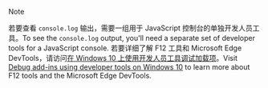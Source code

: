 > [!NOTE]
> <span data-ttu-id="05ac5-101">若要查看 `console.log` 输出，需要一组用于 JavaScript 控制台的单独开发人员工具。</span><span class="sxs-lookup"><span data-stu-id="05ac5-101">To see the `console.log` output, you'll need a separate set of developer tools for a JavaScript console.</span></span> <span data-ttu-id="05ac5-102">若要详细了解 F12 工具和 Microsoft Edge DevTools，请访问[在 Windows 10 上使用开发人员工具调试加载项](../testing/debug-add-ins-using-f12-developer-tools-on-windows-10.md)。</span><span class="sxs-lookup"><span data-stu-id="05ac5-102">Visit [Debug add-ins using developer tools on Windows 10](../testing/debug-add-ins-using-f12-developer-tools-on-windows-10.md) to learn more about F12 tools and the Microsoft Edge DevTools.</span></span>